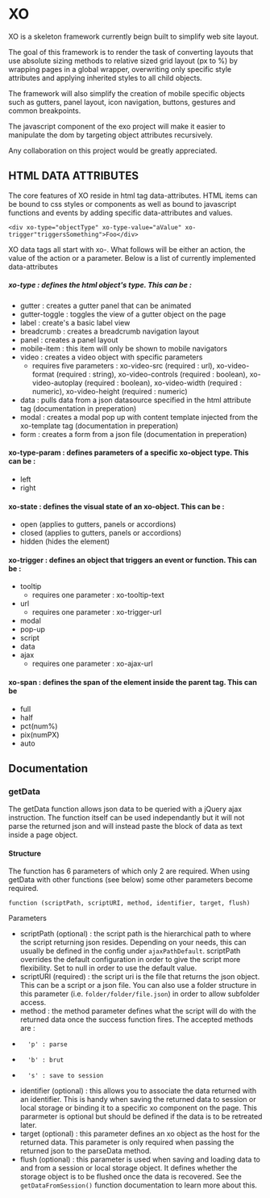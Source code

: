 # XO
XO is a skeleton framework currently beign built to simplify web site layout. 

The goal of this framework is to render the task of converting layouts that use absolute sizing methods to relative sized grid layout (px to %) by wrapping pages in a global wrapper, overwriting only specific style attributes and applying inherited styles to all child objects.

The framework will also simplify the creation of mobile specific objects such as gutters, panel layout, icon navigation, buttons, gestures and common breakpoints. 

The javascript component of the exo project will make it easier to manipulate the dom by targeting object attributes recursively.

Any collaboration on this project would be greatly appreciated.

## HTML DATA ATTRIBUTES

The core features of XO reside in html tag data-attributes. HTML items can be bound to css styles or components as well as bound to javascript functions and events by adding specific data-attributes and values.

```<div xo-type="objectType" xo-type-value="aValue" xo-trigger"triggersSomething">Foo</div> ```

XO data tags all start with xo-. What follows will be either an action, the value of the action or a parameter. Below is a list of currently implemented data-attributes

##### xo-type : defines the html object's type. This can be :

- gutter : creates a gutter panel that can be animated
- gutter-toggle : toggles the view of a gutter object on the page
- label : create's a basic label view
- breadcrumb : creates a breadcrumb navigation layout
- panel : creates a panel layout
- mobile-item : this item will only be shown to mobile navigators
- video : creates a video object with specific parameters
  - requires five parameters : xo-video-src (required : url), xo-video-format (required : string), xo-video-controls (required : boolean), xo-video-autoplay (required : boolean), xo-video-width (required : numeric), xo-video-height (required : numeric)
- data : pulls data from a json datasource specified in the html attribute tag (documentation in preperation)
- modal : creates a modal pop up with content template injected from the xo-template tag  (documentation in preperation)
- form : creates a form from a json file (documentation in preperation)

#### xo-type-param : defines parameters of a specific xo-object type. This can be :

- left
- right

#### xo-state : defines the visual state of an xo-object. This can be :

- open (applies to gutters, panels or accordions)
- closed (applies to gutters, panels or accordions)
- hidden (hides the element)

#### xo-trigger : defines an object that triggers an event or function. This can be :

- tooltip
  - requires one parameter : xo-tooltip-text
- url
  - requires one parameter : xo-trigger-url
- modal
- pop-up
- script
- data
- ajax
  - requires one parameter : xo-ajax-url

#### xo-span : defines the span of the element inside the parent tag. This can be

- full
- half
- pct(num%)
- pix(numPX)
- auto

## Documentation

### getData
The getData function allows json data to be queried with a jQuery ajax instruction. The function itself can be used independantly but it will not parse the returned json and will instead paste the block of data as text inside a page object.

#### Structure

The function has 6 parameters of which only 2 are required. When using getData with other functions (see below) some other parameters become required.

``function (scriptPath, scriptURI, method, identifier, target, flush)``

Parameters
- scriptPath (optional) : the script path is the hierarchical path to where the script returning json resides. Depending on your needs, this can usually be defined in the config under ```ajaxPathDefault```. scriptPath overrides the default configuration in order to give the script more flexibility. Set to null in order to use the default value.
- scriptURI (required) : the script uri is the file that returns the json object. This can be a script or a json file. You can also use a folder structure in this parameter (i.e. ```folder/folder/file.json```) in order to allow subfolder access.
- method : the method parameter defines what the script will do with the returned data once the success function fires. The accepted methods are :
-       'p' : parse
-       'b' : brut
-       's' : save to session
- identifier (optional) : this allows you to associate the data returned with an identifier. This is handy when saving the returned data to session or local storage or binding it to a specific xo component on the page. This pararmeter is optional but should be defined if the data is to be retreated later.
- target (optional) : this parameter defines an xo object as the host for the returned data. This parameter is only required when passing the returned json to the parseData method.
- flush (optional) : this parameter is used when saving and loading data to and from a session or local storage object. It defines whether the storage object is to be flushed once the data is recovered. See the ```getDataFromSession()``` function documentation to learn more about this.
